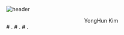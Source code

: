 ![header](https://capsule-render.vercel.app/api?type=slice&color=auto&height=300&section=header&text=for%20better&fontSize=90)

<center>YongHun Kim</center>
# .
# .
# .
